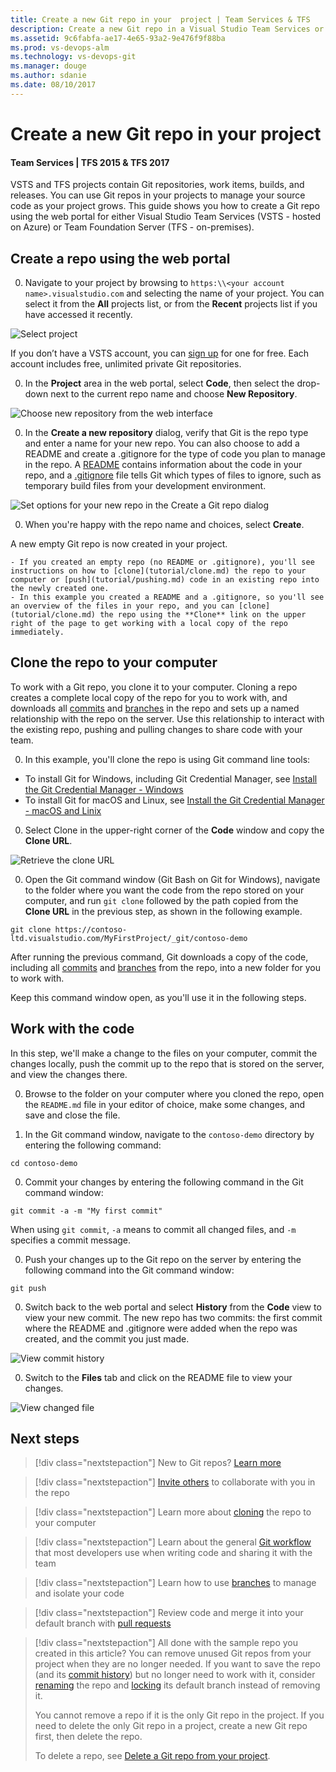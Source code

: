 ```yaml
---
title: Create a new Git repo in your  project | Team Services & TFS
description: Create a new Git repo in a Visual Studio Team Services or Team Foundation Server Project
ms.assetid: 9c6fabfa-ae17-4e65-93a2-9e476f9f88ba
ms.prod: vs-devops-alm
ms.technology: vs-devops-git
ms.manager: douge
ms.author: sdanie
ms.date: 08/10/2017
---
```


# Create a new Git repo in your project

#### Team Services | TFS 2015 & TFS 2017 

VSTS and TFS projects contain Git repositories, work items, builds, and releases. You can use Git repos in your projects to manage your source code as your project grows. This guide shows you how to create a Git repo using the web portal for either Visual Studio Team Services (VSTS - hosted on Azure) or Team Foundation Server (TFS - on-premises).

## Create a repo using the web portal 

0. Navigate to your project by browsing to `https:\\<your account name>.visualstudio.com` and selecting the name of your project. You can select it from the **All** projects list, or from the **Recent** projects list if you have accessed it recently.

  ![Select project](_img/repo-mgmt/select-vsts-project.png) 
  
  If you don’t have a VSTS account, you can [sign up](../accounts/create-account-with-work-school.md) for one for free. Each account includes free, unlimited private Git repositories.

0. In the **Project** area in the web portal, select **Code**, then select the drop-down next to the current repo name and choose **New Repository**.

  ![Choose new repository from the web interface](_img/repo-mgmt/create-vsts-repo.png)    

0. In the **Create a new repository** dialog, verify that Git is the repo type and enter a name for your new repo. You can also choose to add a README and create a .gitignore for the type of code you plan to manage in the repo. A [README](create-a-readme.md) contains information about the code in your repo, and a [.gitignore](./tutorial/ignore-files.md) file tells Git which types of files to ignore, such as temporary build files from your development environment.

  ![Set options for your new repo in the Create a Git repo dialog](_img/repo-mgmt/create-a-new-repository.png)

0. When you're happy with the repo name and choices, select **Create**.

  A new empty Git repo is now created in your project. 

    - If you created an empty repo (no README or .gitignore), you'll see instructions on how to [clone](tutorial/clone.md) the repo to your computer or [push](tutorial/pushing.md) code in an existing repo into the newly created one.
    - In this example you created a README and a .gitignore, so you'll see an overview of the files in your repo, and you can [clone](tutorial/clone.md) the repo using the **Clone** link on the upper right of the page to get working with a local copy of the repo immediately. 

## Clone the repo to your computer

To work with a Git repo, you clone it to your computer. Cloning a repo creates a complete local copy of the repo for you to work with, and downloads all [commits](./tutorial/commits.md) and [branches](./tutorial/branches.md) in the repo and sets up a named relationship with the repo on the server. Use this relationship to interact with the existing repo, pushing and pulling changes to share code with your team.

0. In this example, you'll clone the repo is using Git command line tools:

  - To install Git for Windows, including Git Credential Manager, see [Install the Git Credential Manager - Windows](set-up-credential-managers.md#windows)
  - To install Git for macOS and Linux, see [Install the Git Credential Manager - macOS and Linix](set-up-credential-managers.md#macos-and-linux)

0. Select Clone in the upper-right corner of the **Code** window and copy the **Clone URL**.

  ![Retrieve the clone URL](_img/repo-mgmt/clone-git-repo.png)

0. Open the Git command window (Git Bash on Git for Windows), navigate to the folder where you want the code from the repo stored on your computer, and run `git clone` followed by the path copied from the **Clone URL** in the previous step, as shown in the following example.

  ```
  git clone https://contoso-ltd.visualstudio.com/MyFirstProject/_git/contoso-demo
  ```
  After running the previous command, Git downloads a copy of the code, including all [commits](./tutorial/commits.md) and [branches](./tutorial/branches.md) from the repo, into a new folder for you to work with.

  Keep this command window open, as you'll use it in the following steps.

## Work with the code

In this step, we'll make a change to the files on your computer, commit the changes locally, push the commit up to the repo that is stored on the server, and view the changes there.

0. Browse to the folder on your computer where you cloned the repo, open the `README.md` file in your editor of choice, make some changes, and save and close the file.

0. In the Git command window, navigate to the `contoso-demo` directory by entering the following command: 

  ```
  cd contoso-demo
  ```

0. Commit your changes by entering the following command in the Git command window:

  ```
  git commit -a -m "My first commit"
  ```

  When using `git commit`, `-a` means to commit all changed files, and `-m` specifies a commit message.

0. Push your changes up to the Git repo on the server by entering the following command into the Git command window:

  ```
  git push
  ```

0. Switch back to the web portal and select **History** from the **Code** view to view your new commit. The new repo has two commits: the first commit where the README and .gitignore were added when the repo was created, and the commit you just made.

  ![View commit history](_img/repo-mgmt/commit-push.png)

0. Switch to the **Files** tab and click on the README file to view your changes.

  ![View changed file](_img/repo-mgmt/readme-changed-file.png)  

## Next steps

> [!div class="nextstepaction"]
> New to Git repos? [Learn more](https://www.visualstudio.com/learn/set-up-a-git-repository/)

> [!div class="nextstepaction"]
> [Invite others](../accounts/add-account-users-assign-access-levels-team-services.md) to collaborate with you in the repo

> [!div class="nextstepaction"]
> Learn more about [cloning](./tutorial/clone.md) the repo to your computer

> [!div class="nextstepaction"]
> Learn about the general [Git workflow](./tutorial/gitworkflow.md) that most developers use when writing code and sharing it with the team

> [!div class="nextstepaction"]
> Learn how to use [branches](./tutorial/branches.md) to manage and isolate your code

> [!div class="nextstepaction"]
> Review code and merge it into your default branch with [pull requests](./tutorial/pullrequest.md)

> [!div class="nextstepaction"]
> All done with the sample repo you created in this article? You can remove unused Git repos from your project when they are no longer needed. If you want to save the repo (and its [commit history](tutorial/history.md)) but no longer need to work with it, consider [renaming](repo-rename.md) the repo and [locking](lock-branches.md) its default branch instead of removing it.
> 
> You cannot remove a repo if it is the only Git repo in the project. If you need to delete the only Git repo in a project, create a new Git repo first, then delete the repo.
> 
> To delete a repo, see [Delete a Git repo from your project](delete-existing-repo.md).

